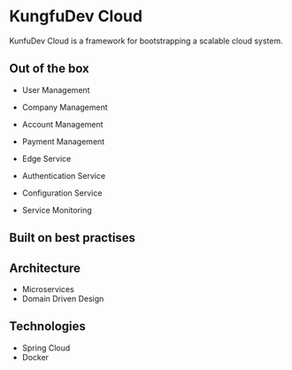 KungfuDev Cloud
===============

KunfuDev Cloud is a framework for bootstrapping a scalable cloud system.

Out of the box
--------------

- User Management
- Company Management
- Account Management
- Payment Management

- Edge Service
- Authentication Service
- Configuration Service
- Service Monitoring

Built on best practises
-----------------------

Architecture
------------

- Microservices
- Domain Driven Design

Technologies
------------

- Spring Cloud
- Docker